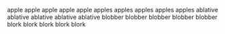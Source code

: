 apple    apple    apple    apple    apple
apples   apples   apples   apples   apples
ablative ablative ablative ablative ablative
blobber  blobber  blobber  blobber  blobber
blork    blork    blork    blork    blork